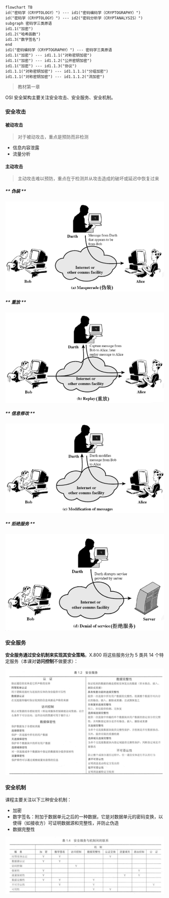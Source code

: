```mermaid
flowchart TB
id("密码学（CRYPTOLOGY）") --- id1("密码编码学（CRYPTOGRAPHY）")
id("密码学（CRYPTOLOGY）") --- id2("密码分析学（CRYPTANALYSIS）")
subgraph 密码学三类原语
id1.1("加密")
id1.2("哈希函数")
id1.3("数字签名")
end
id1("密码编码学（CRYPTOGRAPHY）") --- 密码学三类原语
id1.1("加密") --- id1.1.1("对称密钥加密")
id1.1("加密") --- id1.1.2("公开密钥加密")
id1.1("加密") --- id1.1.3("协议")
id1.1.1("对称密钥加密") --- id1.1.1.1("分组加密")
id1.1.1("对称密钥加密") --- id1.1.1.2("流加密")
```

> 教材第一章

OSI 安全架构主要关注安全攻击、安全服务、安全机制。

### 安全攻击

#### 被动攻击

> 对于被动攻击，重点是预防而非检测

- 信息内容泄露
- 流量分析

#### 主动攻击

> 主动攻击难以预防，重点在于检测并从攻击造成的破坏或延迟中恢复过来

<!-- tabs:start -->

##### ** 伪装 **

![](_images/summary-introduction-1.png)

##### ** 重放 **

![](_images/summary-introduction-2.png)

##### ** 信息修改 **

![](_images/summary-introduction-3.png)

##### ** 拒绝服务 **

![](_images/summary-introduction-4.png)

<!-- tabs:end -->

### 安全服务

**安全服务通过安全机制来实现其安全策略**。X.800 将这些服务分为 5 类共 14 个特定服务（本课对**访问控制**不做要求）：

![](_images/summary-introduction-5.png)

### 安全机制

课程主要关注以下三种安全机制：
- 加密
- 数字签名：附加于数据单元之后的一种数据，它是对数据单元的密码变换，以使得（如接收方）可证明数据源和完整性，并防止伪造
- 数据完整性

![](_images/summary-introduction-6.png)